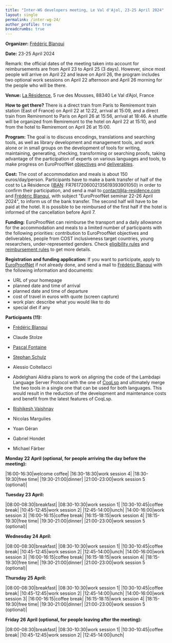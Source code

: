 ```yaml
---
title: "Inter-WG developers meeting, Le Val d'Ajol, 23-25 April 2024"
layout: single
permalink: /inter-wg-24/
author_profile: true
breadcrumbs: true
---
```


<!--img src="/_pages/WG1/Val_d_Ajol24/IMG_20240124_144635.jpg"/-->

**Organizer:** [Frédéric Blanqui](https://blanqui.gitlabpages.inria.fr/)

**Date:** 23-25 April 2024

Remark: the official dates of the meeting taken into account for reimbursements are from April 23 to April 25 (3 days). However, since most people will arrive on April 22 and leave on April 26, the program includes two optional work sessions on April 22 afternoon and April 26 morning for the people who will be there.

**Venue:** [La Résidence](https://la-residence.com/), 5 rue des Mousses, 88340 Le Val d’Ajol, France

**How to get there?** There is a direct train from Paris to Remiremont train station (East of France) on April 22 at 12:22, arrival at 15:09, and a direct train from Remiremont to Paris on April 26 at 15:56, arrival at 18:46. A shuttle will be organized from Remiremont to the hotel on April 22 at 15:10, and from the hotel to Remiremont on April 26 at 15:00.

**Program:** The goal is to discuss encodings, translations and searching tools, as well as library development and management tools, and work alone or in small groups on the development of tools for writing, maintaining, generating, checking, transforming or searching proofs, taking advantage of the participation of experts on various languages and tools, to make progress on EuroProofNet [objectives](../objectives) and [deliverables](../deliverables).

**Cost:** The cost of accommodation and meals is about 150 euros/day/person. Participants have to make a bank transfer of half of the cost to La Résidence ([IBAN](https://europroofnet.github.io/_pages/WG1/Jul2023/IBAN-R%C3%A9sidence.png): FR7617206002135619393901050) in order to confirm their participation, and send a mail to contact@la-residence.com and [Frédéric Blanqui](https://blanqui.gitlabpages.inria.fr/), with subject "EuroProofNet seminar 22-26 April 2024", to inform us of the bank transfer. The second half will have to be paid at the hotel. It is possible to be reimbursed of the first half if the hotel is informed of the cancellation before April 7.

**Funding:** EuroProofNet can reimburse the transport and a daily allowance for the accommodation and meals to a limited number of participants with the following priorities: contribution to EuroProofNet objectives and deliverables, people from COST inclusiveness target countries, young researchers, under-represented genders. Check [eligibility rules](https://europroofnet.github.io/eligibility/) and [reimbursement rules](https://europroofnet.github.io/reimbursement-rules/) to get more details.

**Registration and funding application:** If you want to participate, apply to [EuroProofNet](https://e-services.cost.eu/action/CA20111/working-groups/apply) if not already done, and send a mail to [Frédéric Blanqui](https://blanqui.gitlabpages.inria.fr/) with the following information and documents:

  * URL of your homepage
  * planned date and time of arrival
  * planned date and time of departure
  * cost of travel in euros with quote (screen capture)
  * work plan: describe what you would like to do
  * special diet if any

**Participants (11):**
- [Frédéric Blanqui](https://blanqui.gitlabpages.inria.fr/)
- Claude Stolze
- [Pascal Fontaine](https://people.montefiore.uliege.be/pfontain/)
- [Stephan Schulz](http://wwwlehre.dhbw-stuttgart.de/~sschulz/DHBW_Stephan_Schulz/Stephan_Schulz.html)
- Alessio Coltellacci
- Abdelghani Alidra plans to work on aligning the code of the Lambdapi Language Server Protocol with the one of [CoqLsp](https://github.com/ejgallego/coq-lsp) and ultimately merge the two tools in a single one that can be used for both languages. This would result in the reduction of the development and maintenance costs and benefit from the latest features of CoqLsp.


- [Rishikesh Vaishnav](https://lmf.cnrs.fr/Perso/RishVaishnav)
- Nicolas Margulies
- Yoan Géran
- Gabriel Hondet
- Michael Färber

<!--
- [Thiago Felicissimo](http://www.lsv.fr/~felicissimo/)
- [Théo Winterhalter](https://theowinterhalter.github.io/)
- [Thomas Traversié](https://thomastraversie.github.io/)
- [Claudio Sacerdoti Coen](http://www.cs.unibo.it/~sacerdot/)
- [Bruno Barras](http://www.lsv.fr/~barras/)
-->

**Monday 22 April (optional, for people arriving the day before the meeting):**

|16:00-16:30|welcome coffee|
|16:30-18:30|work session 4|
|18:30-19:30|free time|
|19:30-21:00|dinner|
|21:00-23:00|work session 5 (optional)|

**Tuesday 23 April:**

|08:00-08:30|breakfast|
|08:30-10:30|work session 1|
|10:30-10:45|coffee break|
|10:45-12:45|work session 2|
|12:45-14:00|lunch|
|14:00-16:00|work session 3|
|16:00-16:15|coffee break|
|16:15-18:15|work session 4|
|18:15-19:30|free time|
|19:30-21:00|dinner|
|21:00-23:00|work session 5 (optional)|

**Wednesday 24 April:**

|08:00-08:30|breakfast|
|08:30-10:30|work session 1|
|10:30-10:45|coffee break|
|10:45-12:45|work session 2|
|12:45-14:00|lunch|
|14:00-16:00|work session 3|
|16:00-16:15|coffee break|
|16:15-18:15|work session 4|
|18:15-19:30|free time|
|19:30-21:00|dinner|
|21:00-23:00|work session 5 (optional)|

**Thursday 25 April:**

|08:00-08:30|breakfast|
|08:30-10:30|work session 1|
|10:30-10:45|coffee break|
|10:45-12:45|work session 2|
|12:45-14:00|lunch|
|14:00-16:00|work session 3|
|16:00-16:15|coffee break|
|16:15-18:15|work session 4|
|18:15-19:30|free time|
|19:30-21:00|dinner|
|21:00-23:00|work session 5 (optional)|

**Friday 26 April (optional, for people leaving after the meeting):**

|08:00-08:30|breakfast|
|08:30-10:30|work session 1|
|10:30-10:45|coffee break|
|10:45-12:45|work session 2|
|12:45-14:00|lunch|

<!--img src="/_pages/WG1/Val_d_Ajol24/IMG_20240123_172836.jpg"/-->
<!--img src="/_pages/WG1/Val_d_Ajol24/IMG_20240123_135333.jpg"/-->
